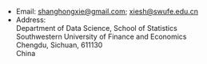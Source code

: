 * Email: shanghongxie@gmail.com; xiesh@swufe.edu.cn
* Address: <br>
Department of Data Science, School of Statistics <br>
           Southwestern University of Finance and Economics <br>
	   Chengdu, Sichuan, 611130 <br>
	   China 
